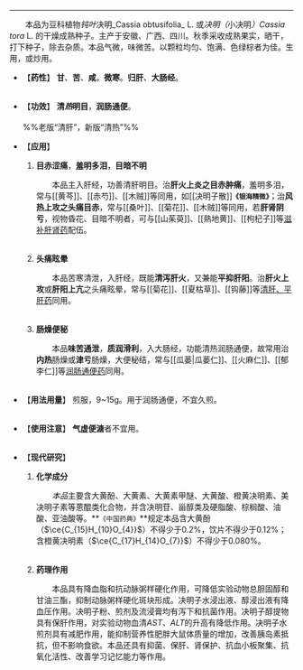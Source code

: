 ---

&emsp;&emsp;本品为豆科植物<dfn>钝叶</dfn>决明_Cassia obtusifolia_ L. 或<dfn>决明（</dfn>小决明<dfn>）</dfn>_Cassia tora_ L. 的干燥成熟种子。主产于安徽、广西、四川。秋季采收成熟果实，晒干，打下种子，除去杂质。本品气微，味微苦。以颗粒均匀、饱满、色绿棕者为佳。生用，或炒用。

- 【**药性**】
	**甘**、**苦**、**咸**，**微寒**。**归肝**、**大肠经**。<br></br>

- 【**功效**】
	**清<dfn>热</dfn>明目**，**润肠通便**。<br></br>
	%%老版“清肝”，新版“清热”%%

- 【**应用**】
	1. **目赤涩痛**，**羞明多泪**，**目暗不明**
		
		&emsp;&emsp;本品主入肝经，功善清肝明目。治**肝火上炎之目赤肿痛**，羞明多泪，常与[[黄芩]]、[[赤芍]]、[[木贼]]等同用，如[[决明子散]]**`《银海精微》`**；治**风热上攻之头痛目赤**，常与[[桑叶]]、[[菊花]]、[[木贼]]等同用，若**肝肾阴亏**，视物昏花、目暗不明者，可与[[山茱萸]]、[[熟地黄]]、[[枸杞子]]等<ins>滋补肝肾药</ins>配伍。<br></br>
	
	2. **头痛眩晕**
		
		&emsp;&emsp;本品苦寒清泄，入肝经，既能**清泻肝火**，又~~兼~~能**平抑肝阳**。治**肝火上攻**或**肝阳上亢**之头痛眩晕，常与[[菊花]]、[[夏枯草]]、[[钩藤]]等<ins>清肝、平肝药</ins>同用。<br></br>
	
	3. **肠燥便秘**
		
		&emsp;&emsp;本品**味苦通泄**，**质润滑利**，入大肠经，功能清热润肠通便，故常用治**内热**肠燥或**津亏**肠燥，大便秘结，常与[[瓜蒌|瓜蒌仁]]、[[火麻仁]]、[[郁李仁]]等<ins>润肠通便药</ins>同用。<br></br>

- 【**用法用量**】
	煎服，9~15g。用于润肠通便，不宜久煎。<br></br>

- 【**使用注意**】
	**气虚便溏**者不宜用。<br></br>

- 【**现代研究**】
	1. **化学成分**
		
		&emsp;&emsp;<dfn>本品</dfn>主要含大黄酚、大黄素、大黄素甲醚、大黄酸、橙黄决明素、美决明子素等蒽醌类化合物<dfn>，</dfn>并含决明苷、甾醇类及硬脂酸、棕榈酸、油酸、亚油酸等。**`《中国药典》`**规定本品含大黄酚（$\ce{C_{15}H_{10}O_{4}}$）不得少于0.2%，饮片不得少于0.12%；含橙黄决明素（$\ce{C_{17}H_{14}O_{7}}$）不得少于0.080%。<br></br>
	
	2. **药理作用**
		
		&emsp;&emsp;本品具有降血脂和抗动脉粥样硬化作用，可降低实验动物总胆固醇和甘油三酯，抑制动脉粥样硬化斑块形成。决明子水浸出液、醇浸出液有降血压作用。决明子粉、煎剂及流浸膏均有泻下和抗菌作用。决明子醇提物具有保肝作用，对实验动物血清$AST$、$ALT$的升高有降低作用。决明子水煎剂具有减肥作用，能抑制营养性肥胖大鼠体质量的增加，改善胰岛素抵抗，但不影响食欲。本品还具有抑菌、保肝、肾保护、抗血小板聚集、抗氧化活性、改善学习记忆能力等作用。
